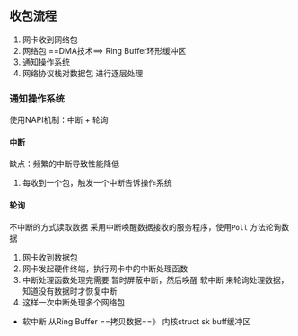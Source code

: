 ##  收包流程
1. 网卡收到网络包
2. 网络包 ==DMA技术==> Ring Buffer环形缓冲区
3. 通知操作系统 
4. 网络协议栈对数据包 进行逐层处理 


###   通知操作系统
使用NAPI机制：中断 + 轮询

####    中断
缺点：频繁的中断导致性能降低
1. 每收到一个包，触发一个中断告诉操作系统



####    轮询
不中断的方式读取数据
采用中断唤醒数据接收的服务程序，使用`Poll` 方法轮询数据
1. 网卡收到数据包
2. 网卡发起硬件终端，执行网卡中的中断处理函数
3. 中断处理函数处理完需要 暂时屏蔽中断，然后唤醒 软中断 来轮询处理数据，知道没有数据时才恢复中断
4. 这样一次中断处理多个网络包 

* 软中断
从Ring Buffer ==拷贝数据==》 内核struct sk buff缓冲区
